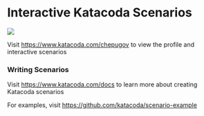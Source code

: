 # Interactive Katacoda Scenarios

[![](http://shields.katacoda.com/katacoda/chepugov/count.svg)](https://www.katacoda.com/chepugov "Get your profile on Katacoda.com")

Visit https://www.katacoda.com/chepugov to view the profile and interactive scenarios

### Writing Scenarios
Visit https://www.katacoda.com/docs to learn more about creating Katacoda scenarios

For examples, visit https://github.com/katacoda/scenario-example
